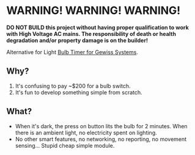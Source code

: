 # WARNING!  WARNING!  WARNING!
**DO NOT BUILD this project without having proper qualification to work with High Voltage AC mains. The responsibility of death or health degradation and/or property damage is on the builder!**

Alternative for Light [Bulb Timer for Gewiss Systems](https://www.gewiss.com/ww/en/products/experience-catalogue/catalogs/series/product/domotics/chorus---domestic-range-white-modular-devices/GW10583).

## Why?

1. It's confusing to pay ~$200 for a bulb switch.
2. It's fun to develop something simple from scratch.

## What?

- When it's dark, the press on button lits the bulb for 2 minutes. When there is an ambient light, no electricity spent on lighting.
- No other smart features, no networking, no reporting, no movement sensing... Stupid cheap simple module.
